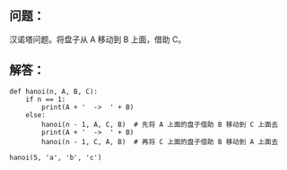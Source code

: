 


## 问题：


汉诺塔问题。将盘子从 A 移动到 B 上面，借助 C。


## 解答：




    def hanoi(n, A, B, C):
        if n == 1:
            print(A + '  ->  ' + B)
        else:
            hanoi(n - 1, A, C, B)  # 先将 A 上面的盘子借助 B 移动到 C 上面去
            print(A + '  ->  ' + B)
            hanoi(n - 1, C, A, B)  # 再将 C 上面的盘子借助 B 移动到 A 上面去

    hanoi(5, 'a', 'b', 'c')

